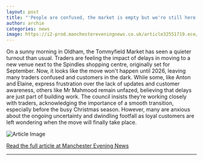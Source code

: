 ```yaml
---
layout: post
title: "'People are confused, the market is empty but we're still here'"
author: archie
categories: news
image: https://i2-prod.manchestereveningnews.co.uk/article32551719.ece/ALTERNATES/s1200/0_IMG_4206.jpg
---
```

On a sunny morning in Oldham, the Tommyfield Market has seen a quieter turnout than usual. Traders are feeling the impact of delays in moving to a new venue next to the Spindles shopping centre, originally set for September. Now, it looks like the move won't happen until 2026, leaving many traders confused and customers in the dark. While some, like Anton and Elaine, express frustration over the lack of updates and customer awareness, others like Mr Mahmood remain unfazed, believing that delays are just part of building work. The council insists they’re working closely with traders, acknowledging the importance of a smooth transition, especially before the busy Christmas season. However, many are anxious about the ongoing uncertainty and dwindling footfall as loyal customers are left wondering when the move will finally take place.

![Article Image](https://i2-prod.manchestereveningnews.co.uk/article32551719.ece/ALTERNATES/s1200/0_IMG_4206.jpg)

[Read the full article at Manchester Evening News](https://www.manchestereveningnews.co.uk/news/greater-manchester-news/people-confused-market-empty-were-32551600)

---
